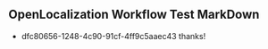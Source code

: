 ## OpenLocalization Workflow Test MarkDown
* dfc80656-1248-4c90-91cf-4ff9c5aaec43 thanks!

<!--HONumber=Aug16_HO1-->


